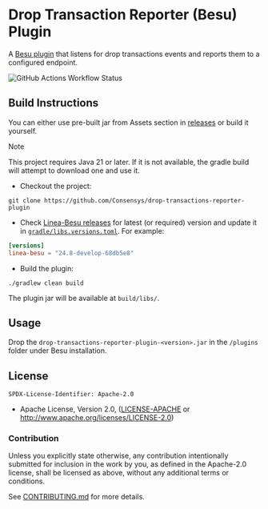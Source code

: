 # Drop Transaction Reporter (Besu) Plugin

A [Besu plugin][1] that listens for drop transactions events and reports them to a configured endpoint.

![GitHub Actions Workflow Status](https://github.com/Consensys/drop-transactions-reporter-plugin/actions/workflows/ci.yml/badge.svg?branch=main)

## Build Instructions
You can either use pre-built jar from Assets section in [releases][2] or build it yourself.

> [!NOTE] 
> This project requires Java 21 or later. If it is not available, the gradle build will attempt to download one and use it.

- Checkout the project:
```shell
git clone https://github.com/Consensys/drop-transactions-reporter-plugin
```

- Check [Linea-Besu releases][3] for latest (or required) version and update it in [`gradle/libs.versions.toml`](gradle/libs.versions.toml). For example:

```toml
[versions]
linea-besu = "24.8-develop-68db5e8"
```

- Build the plugin:

```shell
./gradlew clean build
```

The plugin jar will be available at `build/libs/`.

## Usage

Drop the `drop-transactions-reporter-plugin-<version>.jar` in the `/plugins` folder under Besu installation.

## License
`SPDX-License-Identifier: Apache-2.0`
- Apache License, Version 2.0, ([LICENSE-APACHE](LICENSE) or <http://www.apache.org/licenses/LICENSE-2.0>) 

### Contribution

Unless you explicitly state otherwise, any contribution intentionally submitted for inclusion in the work by you, as 
defined in the Apache-2.0 license, shall be licensed as above, without any additional terms or conditions.

See [CONTRIBUTING.md](CONTRIBUTING.md) for more details.

[1]: <https://besu.hyperledger.org/private-networks/reference/plugin-api-interfaces>
[2]: <https://github.com/Consensys/drop-transactions-reporter-plugin/releases>
[3]: <https://cloudsmith.io/~consensys/repos/linea-besu/packages/>